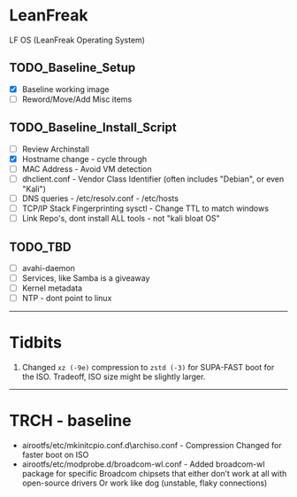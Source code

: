 # LeanFreak
LF OS (LeanFreak Operating System)

## TODO_Baseline_Setup
- [x] Baseline working image
- [ ] Reword/Move/Add Misc items

## TODO_Baseline_Install_Script
- [ ] Review Archinstall
- [x] Hostname change - cycle through
- [ ] MAC Address - Avoid VM detection
- [ ] dhclient.conf - Vendor Class Identifier (often includes "Debian", or even "Kali")
- [ ] DNS queries - /etc/resolv.conf - /etc/hosts
- [ ] TCP/IP Stack Fingerprinting sysctl - Change TTL to match windows
- [ ] Link Repo's, dont install ALL tools - not "kali bloat OS"

## TODO_TBD
- [ ] avahi-daemon
- [ ] Services, like Samba is a giveaway
- [ ] Kernel metadata
- [ ] NTP - dont point to linux

---

# Tidbits
1. Changed `xz (-9e)` compression to `zstd (-3)` for SUPA-FAST boot for the ISO. Tradeoff, ISO size might be slightly larger.

---

# TRCH - baseline
- airootfs/etc/mkinitcpio.conf.d\archiso.conf - Compression Changed for faster boot on ISO
- airootfs/etc/modprobe.d/broadcom-wl.conf - Added broadcom-wl package for specific Broadcom chipsets that either don’t work at all with open-source drivers Or work like dog (unstable, flaky connections)

